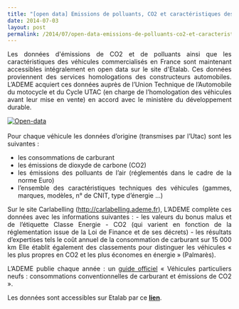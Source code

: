 ```yaml
---
title: "[open data] Emissions de polluants, CO2 et caractéristiques des véhicules commercialisés en France"
date: 2014-07-03
layout: post
permalink: /2014/07/open-data-emissions-de-polluants-co2-et-caracteristiques-des-vehicules-commercialises-en-france.html
---
```


<p style="text-align: justify">Les données d'émissions de CO2 et de polluants ainsi que les caractéristiques des véhicules commercialisés en France sont maintenant accessibles intégralement en open data sur le site d'Etalab. Ces données proviennent des services homologations des constructeurs automobiles. L’ADEME acquiert ces données auprès de l’Union Technique de l’Automobile du motocycle et du Cycle UTAC (en charge de l’homologation des véhicules avant leur mise en vente) en accord avec le ministère du développement durable.</p> <p style="text-align: justify"><a class="asset-img-link" href="/wp-content/uploads/sites/6/old/6a0120a66d2ad4970b01a73de5ab33970d-pi.jpg"><img alt="Open-data" border="0" class="asset  asset-image at-xid-6a0120a66d2ad4970b01a73de5ab33970d image-full img-responsive" src="/wp-content/uploads/sites/6/old/6a0120a66d2ad4970b01a73de5ab33970d-800wi.jpg" title="Open-data" /></a><br /><br />Pour chaque véhicule les données d’origine (transmises par l’Utac) sont les suivantes :</p> <ul style="text-align: justify"> <li>les consommations de carburant</li> <li>les émissions de dioxyde de carbone (CO2)</li> <li>les émissions des polluants de l’air (réglementés dans le cadre de la norme Euro)</li> <li>l’ensemble des caractéristiques techniques des véhicules (gammes, marques, modèles, n° de CNIT, type d’énergie ...)</li> </ul> <p style="text-align: justify">Sur le site Carlabelling (<a href="http://carlabelling.ademe.fr/">http://carlabelling.ademe.fr</a>), L’ADEME complète ces données avec les informations suivantes : - les valeurs du bonus malus et de l’étiquette Classe Energie - CO2 (qui varient en fonction de la réglementation issue de la Loi de Finance et de ses décrets) - les résultats d’expertises tels le coût annuel de la consommation de carburant sur 15 000 km Elle établit également des classements pour distinguer les véhicules « les plus propres en CO2 et les plus économes en énergie » (Palmarès).</p> <p style="text-align: justify">L’ADEME publie chaque année : un <a href="http://www2.ademe.fr/servlet/getDoc?sort=-1&amp;cid=96&amp;m=3&amp;id=52820&amp;ref=&amp;nocache=yes&amp;p1=111">guide officiel</a> « Véhicules particuliers neufs : consommations conventionnelles de carburant et émissions de CO2 ».</p> <p style="text-align: justify">Les données sont accessibles sur Etalab par ce <a href="https://www.data.gouv.fr/fr/dataset/emissions-de-co2-et-de-polluants-des-vehicules-commercialises-en-france" target="_blank"><span style="text-decoration: underline"><strong>lien</strong></span></a>. </p>